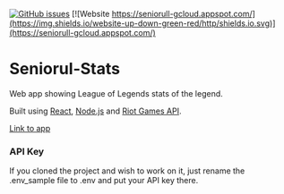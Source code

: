 [![GitHub issues](https://img.shields.io/github/issues/alexghiurau/seniorull-stats.svg)](https://github.com/alexghiurau/seniorull-stats/issues) [![Website https://seniorull-gcloud.appspot.com/](https://img.shields.io/website-up-down-green-red/http/shields.io.svg)](https://seniorull-gcloud.appspot.com/) 

# Seniorul-Stats

Web app showing League of Legends stats of the legend.

Built using [React](https://reactjs.org/), [Node.js](https://nodejs.org/en/) and [Riot Games API](https://developer.riotgames.com/).

[Link to app](https://seniorull-gcloud.appspot.com/)

### API Key

If you cloned the project and wish to work on it, just rename the .env_sample file to .env and put your API key there.
